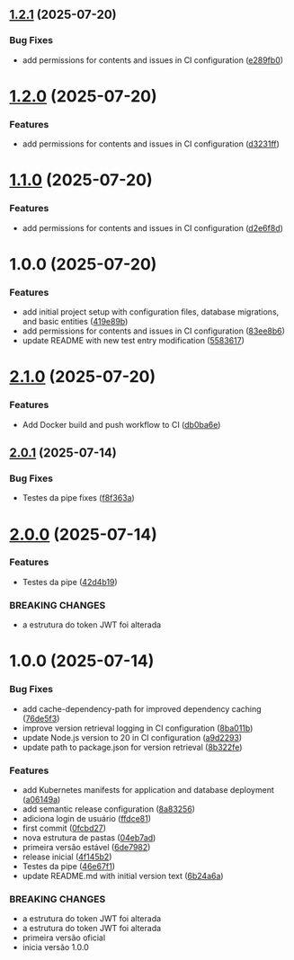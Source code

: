 ## [1.2.1](https://github.com/ForgeBits/fiap-toten-test/compare/v1.2.0...v1.2.1) (2025-07-20)


### Bug Fixes

* add permissions for contents and issues in CI configuration ([e289fb0](https://github.com/ForgeBits/fiap-toten-test/commit/e289fb02a6762deb1951f08d96e1713e8b42cca3))

# [1.2.0](https://github.com/ForgeBits/fiap-toten-test/compare/v1.1.0...v1.2.0) (2025-07-20)


### Features

* add permissions for contents and issues in CI configuration ([d3231ff](https://github.com/ForgeBits/fiap-toten-test/commit/d3231ff2b622cb369caba1e0f8c4093dff90f904))

# [1.1.0](https://github.com/ForgeBits/fiap-toten-test/compare/v1.0.0...v1.1.0) (2025-07-20)


### Features

* add permissions for contents and issues in CI configuration ([d2e6f8d](https://github.com/ForgeBits/fiap-toten-test/commit/d2e6f8d36f2c90a2be969b48f5130bd06ed9170c))

# 1.0.0 (2025-07-20)


### Features

* add initial project setup with configuration files, database migrations, and basic entities ([419e89b](https://github.com/ForgeBits/fiap-toten-test/commit/419e89ba491bd6f3a20c9f0a0db2de17af3a60de))
* add permissions for contents and issues in CI configuration ([83ee8b6](https://github.com/ForgeBits/fiap-toten-test/commit/83ee8b6a30684156be91d6903036fd838bb8a5a0))
* update README with new test entry modification ([5583617](https://github.com/ForgeBits/fiap-toten-test/commit/5583617caed15bedb74ee1d1acf52a516a4c901b))

# [2.1.0](https://github.com/vinicius0012/11soat-fast-food-clean-architecture/compare/v2.0.1...v2.1.0) (2025-07-20)


### Features

* Add Docker build and push workflow to CI ([db0ba6e](https://github.com/vinicius0012/11soat-fast-food-clean-architecture/commit/db0ba6e10050000d6d8c24a65289e5d19fedc5f5))

## [2.0.1](https://github.com/vinicius0012/11soat-fast-food-clean-architecture/compare/v2.0.0...v2.0.1) (2025-07-14)


### Bug Fixes

* Testes da pipe fixes ([f8f363a](https://github.com/vinicius0012/11soat-fast-food-clean-architecture/commit/f8f363a00974d7033c7c17b88dbe7accc673d85d))

# [2.0.0](https://github.com/vinicius0012/11soat-fast-food-clean-architecture/compare/v1.0.0...v2.0.0) (2025-07-14)


### Features

* Testes da pipe ([42d4b19](https://github.com/vinicius0012/11soat-fast-food-clean-architecture/commit/42d4b196604a48b258c00a8742e56108f63156fe))


### BREAKING CHANGES

* a estrutura do token JWT foi alterada

# 1.0.0 (2025-07-14)


### Bug Fixes

* add cache-dependency-path for improved dependency caching ([76de5f3](https://github.com/vinicius0012/11soat-fast-food-clean-architecture/commit/76de5f3c85e0ad9eb4faa25e779e96d17339bd22))
* improve version retrieval logging in CI configuration ([8ba011b](https://github.com/vinicius0012/11soat-fast-food-clean-architecture/commit/8ba011b404aecda4d2c00d4dcaf0c97164c0201f))
* update Node.js version to 20 in CI configuration ([a9d2293](https://github.com/vinicius0012/11soat-fast-food-clean-architecture/commit/a9d2293f7895c1ba57df2bd5b56d01235a858b84))
* update path to package.json for version retrieval ([8b322fe](https://github.com/vinicius0012/11soat-fast-food-clean-architecture/commit/8b322feb713b9d4476ea21c058870fb700a2f172))


### Features

* add Kubernetes manifests for application and database deployment ([a06149a](https://github.com/vinicius0012/11soat-fast-food-clean-architecture/commit/a06149a0f02e74bfc5e185e23295d540d88b86e0))
* add semantic release configuration ([8a83256](https://github.com/vinicius0012/11soat-fast-food-clean-architecture/commit/8a83256b2f2ca5d9703cd0769e6f528ece60ad5b))
* adiciona login de usuário ([ffdce81](https://github.com/vinicius0012/11soat-fast-food-clean-architecture/commit/ffdce81e46535ba4bc90872c805e5b5d16fbf174))
* first commit ([0fcbd27](https://github.com/vinicius0012/11soat-fast-food-clean-architecture/commit/0fcbd2791451ae9f3b13e7928ee0a54fd3fd066d))
* nova estrutura de pastas ([04eb7ad](https://github.com/vinicius0012/11soat-fast-food-clean-architecture/commit/04eb7add77ea74431d43497f3b0415933edb20c6))
* primeira versão estável ([6de7982](https://github.com/vinicius0012/11soat-fast-food-clean-architecture/commit/6de79828f6cfa60f343579300f668c6b3d3ec9d2))
* release inicial ([4f145b2](https://github.com/vinicius0012/11soat-fast-food-clean-architecture/commit/4f145b2b2cd02b074eff9e38c8c330a575ccd898))
* Testes da pipe ([46e67f1](https://github.com/vinicius0012/11soat-fast-food-clean-architecture/commit/46e67f166d34d15470956c5a6879b78e7362eaab))
* update README.md with initial version text ([6b24a6a](https://github.com/vinicius0012/11soat-fast-food-clean-architecture/commit/6b24a6ac3d03c9ba2feb04f3c6710761706feb36))


### BREAKING CHANGES

* a estrutura do token JWT foi alterada
* a estrutura do token JWT foi alterada
* primeira versão oficial
* inicia versão 1.0.0
